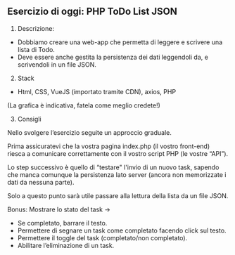 ## Esercizio di oggi: PHP ToDo List JSON

1. Descrizione:
- Dobbiamo creare una web-app che permetta di leggere e scrivere una lista di Todo.
- Deve essere anche gestita la persistenza dei dati leggendoli da, e scrivendoli in un file JSON.

2. Stack
- Html, CSS, VueJS (importato tramite CDN), axios, PHP

(La grafica è indicativa, fatela come meglio credete!)

3. Consigli

Nello svolgere l’esercizio seguite un approccio graduale.

Prima assicuratevi che la vostra pagina index.php (il vostro front-end) riesca a comunicare correttamente con il vostro script PHP (le vostre “API”).

Lo step successivo è quello di “testare" l'invio di un nuovo task, sapendo che manca comunque la persistenza lato server (ancora non memorizzate i dati da nessuna parte).

Solo a questo punto sarà utile passare alla lettura della lista da un file JSON.

Bonus: Mostrare lo stato del task → 
- Se completato, barrare il testo.
- Permettere di segnare un task come completato facendo click sul testo.
- Permettere il toggle del task (completato/non completato).
- Abilitare l’eliminazione di un task.